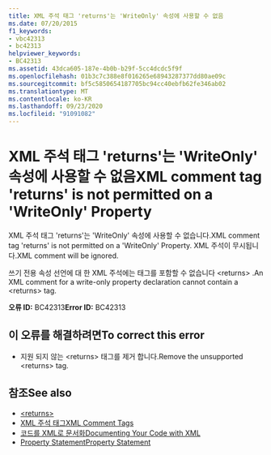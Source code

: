 ```yaml
---
title: XML 주석 태그 'returns'는 'WriteOnly' 속성에 사용할 수 없음
ms.date: 07/20/2015
f1_keywords:
- vbc42313
- bc42313
helpviewer_keywords:
- BC42313
ms.assetid: 43dca605-187e-4b0b-b29f-5cc4dcdc5f9f
ms.openlocfilehash: 01b3c7c388e8f016265e68943287377dd80ae09c
ms.sourcegitcommit: bf5c5850654187705bc94cc40ebfb62fe346ab02
ms.translationtype: MT
ms.contentlocale: ko-KR
ms.lasthandoff: 09/23/2020
ms.locfileid: "91091082"
---
```

# <a name="xml-comment-tag-returns-is-not-permitted-on-a-writeonly-property"></a><span data-ttu-id="76b88-102">XML 주석 태그 'returns'는 'WriteOnly' 속성에 사용할 수 없음</span><span class="sxs-lookup"><span data-stu-id="76b88-102">XML comment tag 'returns' is not permitted on a 'WriteOnly' Property</span></span>

<span data-ttu-id="76b88-103">XML 주석 태그 'returns'는 'WriteOnly' 속성에 사용할 수 없습니다.</span><span class="sxs-lookup"><span data-stu-id="76b88-103">XML comment tag 'returns' is not permitted on a 'WriteOnly' Property.</span></span> <span data-ttu-id="76b88-104">XML 주석이 무시됩니다.</span><span class="sxs-lookup"><span data-stu-id="76b88-104">XML comment will be ignored.</span></span>  
  
 <span data-ttu-id="76b88-105">쓰기 전용 속성 선언에 대 한 XML 주석에는 태그를 포함할 수 없습니다 \<returns> .</span><span class="sxs-lookup"><span data-stu-id="76b88-105">An XML comment for a write-only property declaration cannot contain a \<returns> tag.</span></span>  
  
 <span data-ttu-id="76b88-106">**오류 ID:** BC42313</span><span class="sxs-lookup"><span data-stu-id="76b88-106">**Error ID:** BC42313</span></span>  
  
## <a name="to-correct-this-error"></a><span data-ttu-id="76b88-107">이 오류를 해결하려면</span><span class="sxs-lookup"><span data-stu-id="76b88-107">To correct this error</span></span>  
  
- <span data-ttu-id="76b88-108">지원 되지 않는 \<returns> 태그를 제거 합니다.</span><span class="sxs-lookup"><span data-stu-id="76b88-108">Remove the unsupported \<returns> tag.</span></span>  
  
## <a name="see-also"></a><span data-ttu-id="76b88-109">참조</span><span class="sxs-lookup"><span data-stu-id="76b88-109">See also</span></span>

- [\<returns>](../language-reference/xmldoc/returns.md)
- [<span data-ttu-id="76b88-110">XML 주석 태그</span><span class="sxs-lookup"><span data-stu-id="76b88-110">XML Comment Tags</span></span>](../language-reference/xmldoc/index.md)
- [<span data-ttu-id="76b88-111">코드를 XML로 문서화</span><span class="sxs-lookup"><span data-stu-id="76b88-111">Documenting Your Code with XML</span></span>](../programming-guide/program-structure/documenting-your-code-with-xml.md)
- [<span data-ttu-id="76b88-112">Property Statement</span><span class="sxs-lookup"><span data-stu-id="76b88-112">Property Statement</span></span>](../language-reference/statements/property-statement.md)
